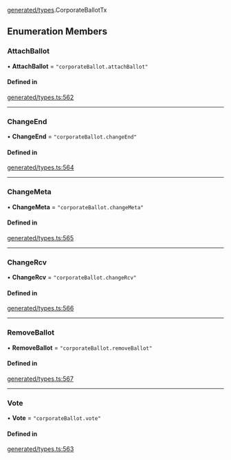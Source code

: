 [generated/types](../../../Modules/Generated/Types.md).CorporateBallotTx

## Enumeration Members

### AttachBallot

• **AttachBallot** = ``"corporateBallot.attachBallot"``

#### Defined in

[generated/types.ts:562](https://github.com/PolymeshAssociation/polymesh-sdk/blob/15be87e8/src/generated/types.ts#L562)

___

### ChangeEnd

• **ChangeEnd** = ``"corporateBallot.changeEnd"``

#### Defined in

[generated/types.ts:564](https://github.com/PolymeshAssociation/polymesh-sdk/blob/15be87e8/src/generated/types.ts#L564)

___

### ChangeMeta

• **ChangeMeta** = ``"corporateBallot.changeMeta"``

#### Defined in

[generated/types.ts:565](https://github.com/PolymeshAssociation/polymesh-sdk/blob/15be87e8/src/generated/types.ts#L565)

___

### ChangeRcv

• **ChangeRcv** = ``"corporateBallot.changeRcv"``

#### Defined in

[generated/types.ts:566](https://github.com/PolymeshAssociation/polymesh-sdk/blob/15be87e8/src/generated/types.ts#L566)

___

### RemoveBallot

• **RemoveBallot** = ``"corporateBallot.removeBallot"``

#### Defined in

[generated/types.ts:567](https://github.com/PolymeshAssociation/polymesh-sdk/blob/15be87e8/src/generated/types.ts#L567)

___

### Vote

• **Vote** = ``"corporateBallot.vote"``

#### Defined in

[generated/types.ts:563](https://github.com/PolymeshAssociation/polymesh-sdk/blob/15be87e8/src/generated/types.ts#L563)
